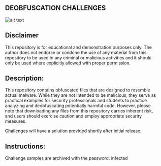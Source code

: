 ## DEOBFUSCATION CHALLENGES

![alt text](https://github.com/ATTACKnDEFEND/Deobfuscation-Challenges/blob/main/image.png)

## Disclaimer

This repository is for educational and demonstration purposes only. The author does not endorse or condone the use of any material from this repository to be used in any criminal or malicious activities and it should only be used where explicitly allowed with proper permission.

## Description:

This repository contains obfuscated files that are designed to resemble actual malware. While they are not intended to be malicious, they serve as practical examples for security professionals and students to practice analyzing and deobfuscating potentially harmful code. However, please note that downloading any files from this repository carries inherent risk, and users should exercise caution and employ appropriate security measures.

Challenges will have a solution provided shortly after initial release.

## Instructions:

Challenge samples are archived with the password: infected








